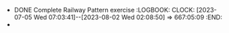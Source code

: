 - DONE Complete Railway Pattern exercise
  :LOGBOOK:
  CLOCK: [2023-07-05 Wed 07:03:41]--[2023-08-02 Wed 02:08:50] =>  667:05:09
  :END:
-